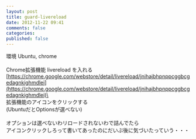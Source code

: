 ```yaml
---
layout: post
title: guard-livereload
date: 2012-11-22 09:41
comments: false
categories: 
published: false
---
```


環境 Ubuntu, chrome\
\
Chrome拡張機能 livereload を入れる\
[https://chrome.google.com/webstore/detail/livereload/jnihajbhpnppcggbcgedagnkighmdlei](https://chrome.google.com/webstore/detail/livereload/jnihajbhpnppcggbcgedagnkighmdlei)\
\
拡張機能のアイコンをクリックする\
(UbuntuだとOptionsが選べない)\
\
オプションは選べないわリロードされないわで詰んでたら\
アイコンクリックしろって書いてあったのにだいぶ後に気づいたっていう・・・
